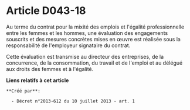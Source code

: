 # Article D043-18

Au terme du contrat pour la mixité des emplois et l'égalité professionnelle entre les femmes et les hommes, une évaluation
des engagements souscrits et des mesures concrètes mises en œuvre est réalisée sous la responsabilité de l'employeur
signataire du contrat.

Cette évaluation est transmise au directeur des entreprises, de la concurrence, de la consommation, du travail et de l'emploi
et au délégué aux droits des femmes et à l'égalité.

**Liens relatifs à cet article**

	**Créé par**:

	  - Décret n°2013-612 du 10 juillet 2013 - art. 1
